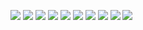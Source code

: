 
![](http://twitter.com/ls_pp/statuses/195794672843632640) ![](http://twitter.com/ls_pp/statuses/195377179041861632)
![](http://twitter.com/ls_pp/statuses/195022380819681280)
![](http://twitter.com/ls_pp/statuses/194964450284019712)
![](http://twitter.com/ls_pp/statuses/194650987900833792)
![](http://twitter.com/ls_pp/statuses/194327887258722304)
![](http://twitter.com/ls_pp/statuses/194262145704280064)
![](http://twitter.com/ls_pp/statuses/194260878915407872)
![](http://twitter.com/ls_pp/statuses/194260559762432000)
![](http://twitter.com/ls_pp/statuses/194051380703531008)